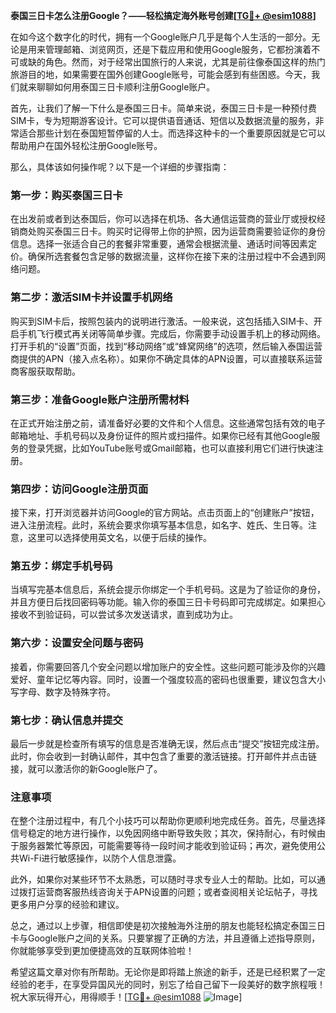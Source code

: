 **泰国三日卡怎么注册Google？——轻松搞定海外账号创建[[TG💪+ @esim1088](https://t.me/s/esim1088)]**

在如今这个数字化的时代，拥有一个Google账户几乎是每个人生活的一部分。无论是用来管理邮箱、浏览网页，还是下载应用和使用Google服务，它都扮演着不可或缺的角色。然而，对于经常出国旅行的人来说，尤其是前往像泰国这样的热门旅游目的地，如果需要在国外创建Google账号，可能会感到有些困惑。今天，我们就来聊聊如何用泰国三日卡顺利注册Google账户。

首先，让我们了解一下什么是泰国三日卡。简单来说，泰国三日卡是一种预付费SIM卡，专为短期游客设计。它可以提供语音通话、短信以及数据流量的服务，非常适合那些计划在泰国短暂停留的人士。而选择这种卡的一个重要原因就是它可以帮助用户在国外轻松注册Google账号。

那么，具体该如何操作呢？以下是一个详细的步骤指南：

### 第一步：购买泰国三日卡

在出发前或者到达泰国后，你可以选择在机场、各大通信运营商的营业厅或授权经销商处购买泰国三日卡。购买时记得带上你的护照，因为运营商需要验证你的身份信息。选择一张适合自己的套餐非常重要，通常会根据流量、通话时间等因素定价。确保所选套餐包含足够的数据流量，这样你在接下来的注册过程中不会遇到网络问题。

### 第二步：激活SIM卡并设置手机网络

购买到SIM卡后，按照包装内的说明进行激活。一般来说，这包括插入SIM卡、开启手机飞行模式再关闭等简单步骤。完成后，你需要手动设置手机上的移动网络。打开手机的“设置”页面，找到“移动网络”或“蜂窝网络”的选项，然后输入泰国运营商提供的APN（接入点名称）。如果你不确定具体的APN设置，可以直接联系运营商客服获取帮助。

### 第三步：准备Google账户注册所需材料

在正式开始注册之前，请准备好必要的文件和个人信息。这些通常包括有效的电子邮箱地址、手机号码以及身份证件的照片或扫描件。如果你已经有其他Google服务的登录凭据，比如YouTube账号或Gmail邮箱，也可以直接利用它们进行快速注册。

### 第四步：访问Google注册页面

接下来，打开浏览器并访问Google的官方网站。点击页面上的“创建账户”按钮，进入注册流程。此时，系统会要求你填写基本信息，如名字、姓氏、生日等。注意，这里可以选择使用英文名，以便于后续的操作。

### 第五步：绑定手机号码

当填写完基本信息后，系统会提示你绑定一个手机号码。这是为了验证你的身份，并且方便日后找回密码等功能。输入你的泰国三日卡号码即可完成绑定。如果担心接收不到验证码，可以尝试多次发送请求，直到成功为止。

### 第六步：设置安全问题与密码

接着，你需要回答几个安全问题以增加账户的安全性。这些问题可能涉及你的兴趣爱好、童年记忆等内容。同时，设置一个强度较高的密码也很重要，建议包含大小写字母、数字及特殊字符。

### 第七步：确认信息并提交

最后一步就是检查所有填写的信息是否准确无误，然后点击“提交”按钮完成注册。此时，你会收到一封确认邮件，其中包含了重要的激活链接。打开邮件并点击链接，就可以激活你的新Google账户了。

### 注意事项

在整个注册过程中，有几个小技巧可以帮助你更顺利地完成任务。首先，尽量选择信号稳定的地方进行操作，以免因网络中断导致失败；其次，保持耐心，有时候由于服务器繁忙等原因，可能需要等待一段时间才能收到验证码；再次，避免使用公共Wi-Fi进行敏感操作，以防个人信息泄露。

此外，如果你对某些环节不太熟悉，可以随时寻求专业人士的帮助。比如，可以通过拨打运营商客服热线咨询关于APN设置的问题；或者查阅相关论坛帖子，寻找更多用户分享的经验和建议。

总之，通过以上步骤，相信即使是初次接触海外注册的朋友也能轻松搞定泰国三日卡与Google账户之间的关系。只要掌握了正确的方法，并且遵循上述指导原则，你就能够享受到更加便捷高效的互联网体验啦！

希望这篇文章对你有所帮助。无论你是即将踏上旅途的新手，还是已经积累了一定经验的老手，在享受异国风光的同时，别忘了给自己留下一段美好的数字旅程哦！祝大家玩得开心，用得顺手！[[TG💪+ @esim1088](https://t.me/s/esim1088) ![Image](https://i.postimg.cc/4NQfJmqS/Snipaste-2025-05-13-00-14-12.png)]